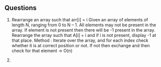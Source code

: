 ## Questions

1. Rearrange an array such that arr[i] = i
Given an array of elements of length N, ranging from 0 to N – 1. All elements may not be present in the array. If element is not present then there will be -1 present in the array. Rearrange the array such that A[i] = i and if i is not present, display -1 at that place.
	Method : Iterate over the array, and for each index check whether it is at
	correct position or not. If not then exchange and then check for that element 
	-> O(n)

2. 